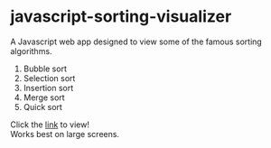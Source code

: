# javascript-sorting-visualizer
A Javascript web app designed to view some of the famous sorting algorithms.
<ol>
  <li>Bubble sort</li>
  <li>Selection sort</li>
  <li>Insertion sort</li>
  <li>Merge sort</li>
  <li>Quick sort</li>
</ol>
Click the <a href="https://premforreal.github.io/javascript-sorting-visualizer/">link</a> to view! <br>
Works best on large screens. 
